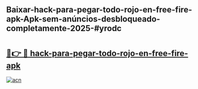 ## Baixar-hack-para-pegar-todo-rojo-en-free-fire-apk-Apk-sem-anúncios-desbloqueado-completamente-2025-#yrodc

# <h2><a href="https://ainizakaria.my?title=hack-para-pegar-todo-rojo-en-free-fire-apk&ref=22M">🔗👉 🔴 hack-para-pegar-todo-rojo-en-free-fire-apk</a></h2>

[![acn](https://github.com/user-attachments/assets/0f9c940e-d8b0-45ae-aac7-cd30a18b3e1c)](https://ainizakaria.my?title=hack-para-pegar-todo-rojo-en-free-fire-apk&ref=22M)

